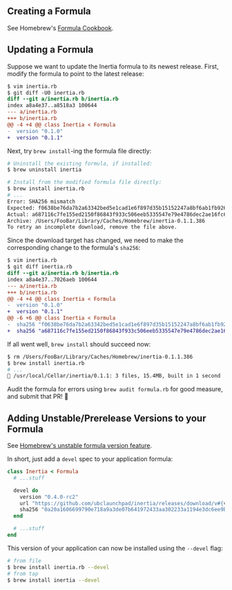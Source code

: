 ## Creating a Formula

See Homebrew's [Formula Cookbook](https://github.com/Homebrew/brew/blob/master/docs/Formula-Cookbook.md).


## Updating a Formula

Suppose we want to update the Inertia formula to its newest release. First,
modify the formula to point to the latest release:

```diff
$ vim inertia.rb
$ git diff -U0 inertia.rb
diff --git a/inertia.rb b/inertia.rb
index a8a4e37..a8518a3 100644
--- a/inertia.rb
+++ b/inertia.rb
@@ -4 +4 @@ class Inertia < Formula
-  version "0.1.0"
+  version "0.1.1"
```

Next, try `brew install`-ing the formula file directly:

```sh
# Uninstall the existing formula, if installed:
$ brew uninstall inertia

# Install from the modified formula file directly:
$ brew install inertia.rb
# ...
Error: SHA256 mismatch
Expected: f0638be76da7b2a63342bed5e1cad1e6f897d35b15152247a8bf6ab1fb92637e
Actual: a687116c7fe155ed2150f86843f933c506eeb5335547e79e4786dec2ae16fc6b
Archive: /Users/FooBar/Library/Caches/Homebrew/inertia-0.1.1.386
To retry an incomplete download, remove the file above.
```

Since the download target has changed, we need to make the corresponding
change to the formula's `sha256`:

```diff
$ vim inertia.rb
$ git diff inertia.rb
diff --git a/inertia.rb b/inertia.rb
index a8a4e37..7026aeb 100644
--- a/inertia.rb
+++ b/inertia.rb
@@ -4 +4 @@ class Inertia < Formula
-  version "0.1.0"
+  version "0.1.1"
@@ -6 +6 @@ class Inertia < Formula
-  sha256 "f0638be76da7b2a63342bed5e1cad1e6f897d35b15152247a8bf6ab1fb92637e"
+  sha256 "a687116c7fe155ed2150f86843f933c506eeb5335547e79e4786dec2ae16fc6b"
```

If all went well, `brew install` should succeed now:

```sh
$ rm /Users/FooBar/Library/Caches/Homebrew/inertia-0.1.1.386
$ brew install inertia.rb
# ...
🍺 /usr/local/Cellar/inertia/0.1.1: 3 files, 15.4MB, built in 1 second
```

Audit the formula for errors using `brew audit formula.rb` for good measure,
and submit that PR! :rocket:

## Adding Unstable/Prerelease Versions to your Formula

See [Homebrew's unstable formula version feature](https://github.com/Homebrew/brew/blob/master/docs/Formula-Cookbook.md#unstable-versions-devel-head).

In short, just add a `devel` spec to your application formula:

```ruby
class Inertia < Formula
  # ...stuff

  devel do
    version "0.4.0-rc2"
    url "https://github.com/ubclaunchpad/inertia/releases/download/v#{version}/inertia.v#{version}.darwin.386"
    sha256 "0a20a1606699790e718a9a3de07b641972433aa302233a1194e3dc6ee9b55a63"
  end

  # ...stuff
end
```

This version of your application can now be installed using the `--devel` flag:

```bash
# from file
$ brew install inertia.rb --devel
# from tap
$ brew install inertia --devel
```
